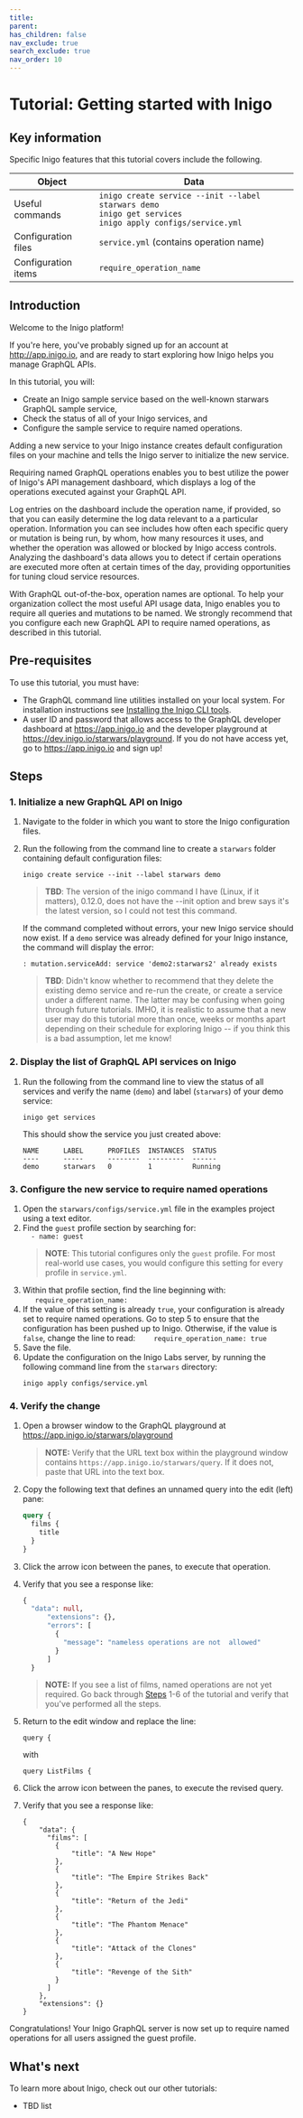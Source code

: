 ```yaml
---
title: 
parent: 
has_children: false
nav_exclude: true
search_exclude: true
nav_order: 10
---
```


# Tutorial: Getting started with Inigo

## Key information

Specific Inigo features that this tutorial covers include the following.

| Object | Data |
| --- | --- |
| Useful commands | `inigo create service --init --label starwars demo`<br>`inigo get services`<br>`inigo apply configs/service.yml`|
| Configuration files | `service.yml` (contains operation name) |  
| Configuration items | `require_operation_name` | 
 
## Introduction

Welcome to the Inigo platform!

If you're here, you've probably signed up for an account at http://app.inigo.io, and are ready to start exploring how Inigo helps you manage GraphQL APIs.

In this tutorial, you will:
* Create an Inigo sample service based on the well-known starwars GraphQL sample service,
* Check the status of all of your Inigo services, and
* Configure the sample service to require named operations.

Adding a new service to your Inigo instance creates default configuration files on your machine and tells the Inigo server to initialize the new service.

Requiring named GraphQL operations enables you to best utilize the power of Inigo's API management dashboard, which displays a log of the operations executed against your GraphQL API.

Log entries on the dashboard include the operation name, if provided, so that you can easily determine the log data relevant to a a particular operation. Information you can see includes how often each specific query or mutation is being run, by whom, how many resources it uses, and whether the operation was allowed or blocked by Inigo access controls. Analyzing the dashboard's data allows you to detect if certain operations are executed more often at certain times of the day, providing opportunities for tuning cloud service resources.

With GraphQL out-of-the-box, operation names are optional. To help your organization collect the most useful API usage data, Inigo enables you to require all queries and mutations to be named. We strongly recommend that you configure each new GraphQL API to require named operations, as described in this tutorial.

## Pre-requisites

To use this tutorial, you must have:

* The GraphQL command line utilities installed on your local system. For installation instructions see [Installing the Inigo CLI tools](../guides/installing-inigo-cli-tools.md).
* A user ID and password that allows access to the GraphQL developer dashboard at https://app.inigo.io and the developer playground at https://dev.inigo.io/starwars/playground. If you do not have access yet, go to https://app.inigo.io and sign up!

## Steps
### 1. Initialize a new GraphQL API on Inigo
1. Navigate to the folder in which you want to store the Inigo configuration files.
2. Run the following from the command line to create a `starwars` folder containing default configuration files:
    ````
    inigo create service --init --label starwars demo
    ````
    > **TBD**: The version of the inigo command I have (Linux, if it matters), 0.12.0, does not have the --init option and brew says it's the latest version, so I could not test this command.

    If the command completed without errors, your new Inigo service should now exist. If a `demo` service was already defined for your Inigo instance, the command will display the error:
    ````
    : mutation.serviceAdd: service 'demo2:starwars2' already exists
    ````

    > **TBD**: Didn't know whether to recommend that they delete the existing demo service and re-run the create, or create a service under a different name. The latter may be confusing when going through future tutorials.  IMHO, it is realistic to assume that a new user may do this tutorial more than once, weeks or months apart depending on their schedule for exploring Inigo -- if you think this is a bad assumption, let me know!

### 2. Display the list of GraphQL API services on Inigo
1. Run the following from the command line to view the status of all services and verify the name (`demo`) and label (`starwars`) of your demo service:
    ````
    inigo get services
    ````
    This should show the service you just created above:
    ````
    NAME      LABEL      PROFILES  INSTANCES  STATUS  
    ----      -----      --------  ---------  ------  
    demo      starwars   0         1          Running  
    ````

### 3. Configure the new service to require named operations
1. Open the `starwars/configs/service.yml` file in the examples project using a text editor.
2. Find the `guest` profile section by searching for:  
``  - name: guest``
    > **NOTE**: This tutorial configures only the `guest` profile. For most real-world use cases, you would configure this setting for every profile in `service.yml`. 
3. Within that profile section, find the line beginning with:  
``    require_operation_name: ``
4. If the value of this setting is already `true`, your configuration is already set to require named operations. Go to step 5 to ensure that the configuration has been pushed up to Inigo. Otherwise, if the value is `false`, change the line to read:
``    require_operation_name: true``  
5. Save the file.  
6. Update the configuration on the Inigo Labs server, by running the following command line from the `starwars` directory:  
    ```
    inigo apply configs/service.yml
    ```

### 4. Verify the change
1. Open a browser window to the GraphQL playground at https://app.inigo.io/starwars/playground
    > **NOTE:** Verify that the URL text box within the playground window contains `https://app.inigo.io/starwars/query`. If it does not, paste that URL into the text box.
2. Copy the following text that defines an unnamed query into the edit (left) pane:  
    ```graphql
    query {  
      films {  
        title  
      }  
    }
    ```
3. Click the arrow icon between the panes, to execute that operation.  
4. Verify that you see a response like: 
    ```graphql
    {
      "data": null,  
          "extensions": {},  
          "errors": [  
            {  
              "message": "nameless operations are not  allowed"  
            }  
          ]  
      }
    ```  

      > **NOTE:** If you see a list of films, named operations are not yet required. Go back through [Steps](#steps) 1-6 of the tutorial and verify that you've performed all the steps.

5. Return to the edit window and replace the line: 
    ```
    query {
    ```
    with
    ```
    query ListFilms {
    ```
6. Click the arrow icon between the panes, to execute the revised query.
7. Verify that you see a response like:

    ```
    {
        "data": {
          "films": [
            {
                "title": "A New Hope"
            },
            {
                "title": "The Empire Strikes Back"
            },
            {
                "title": "Return of the Jedi"
            },
            {
                "title": "The Phantom Menace"
            },
            {
                "title": "Attack of the Clones"
            },
            {
                "title": "Revenge of the Sith"
            }
          ]
        },
        "extensions": {}
    }
    ```

Congratulations! Your Inigo GraphQL server is now set up to require named operations for all users assigned the guest profile.

## What's next
To learn more about Inigo, check out our other tutorials:
* TBD list
